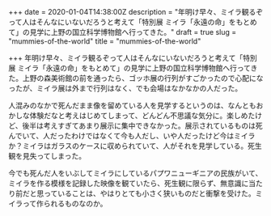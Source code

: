+++
date = 2020-01-04T14:38:00Z
description = "年明け早々、ミイラ観るぞって人はそんなにいないだろうと考えて「特別展 ミイラ「永遠の命」をもとめて」の見学に上野の国立科学博物館へ行ってきた。"
draft = true
slug = "mummies-of-the-world"
title = "mummies-of-the-world"

+++
年明け早々、ミイラ観るぞって人はそんなにいないだろうと考えて「特別展 ミイラ「永遠の命」をもとめて」の見学に上野の国立科学博物館へ行ってきた。上野の森美術館の前を通ったら、ゴッホ展の行列がすごかったので心配になったが、ミイラ展は外まで行列はなく、でも会場はなかなかの人だった。

人混みのなかで死んだまま像を留めている人を見学するというのは、なんともおかしな体験だなと考えはじめてしまって、どんどん不思議な気分に。楽しめたけど、後半は考えすぎてあまり展示に集中できなかった。展示されているものは死んでいて、人だったわけではなくて今も人だし、いや人だったけど今はミイラか？ミイラはガラスのケースに収められていて、人がそれを見学している。死生観を見失ってしまった。

今でも死んだ人をいぶしてミイラにしているパプワニューギニアの民族がいて、ミイラを作る模様を記録した映像を観ていたら、死生観に限らず、無意識に当たり前だと思っていることは、やはりとても小さく狭いものだと衝撃を受けた。ミイラって作られるものなのか。
